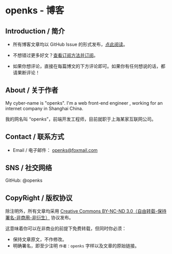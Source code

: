 # openks - 博客

## Introduction / 简介

* 所有博客文章均以 GitHub Issue 的形式发布，[点此阅读](https://github.com/openks/blog/issues)。

* 不想错过更多好文？[查看订阅方法并订阅](http://www.cssmagic.net/blog/subscribe)。

* 如果你想评论，直接在每篇博文的下方评论即可。如果你有任何想说的话，都请果断评论！

## About / 关于作者

My cyber-name is "openks". I'm a web front-end engineer , working for an internet company in Shanghai China.

我的网名叫 “openks”，前端开发工程师，目前就职于上海某家互联网公司。

## Contact / 联系方式

* Email / 电子邮件： openks@foxmail.com

## SNS / 社交网络

GitHub: @openks

## CopyRight / 版权协议

除注明外，所有文章均采用 [Creative Commons BY-NC-ND 3.0（自由转载-保持署名-非商用-非衍生）](http://creativecommons.org/licenses/by-nc-nd/3.0/deed.zh) 协议发布。

这意味着你可以在非商业的前提下免费转载，但同时你必须：

* 保持文章原文，不作修改。
* 明确署名，即至少注明 `作者：openks` 字样以及文章的原始链接。

